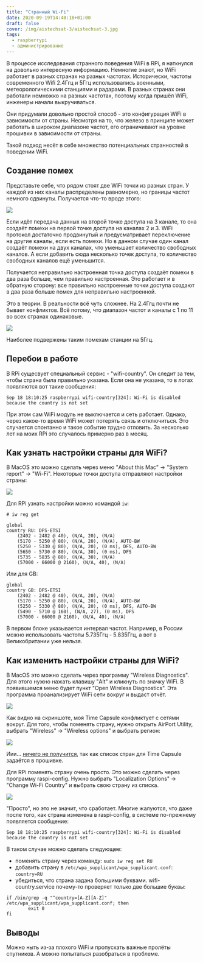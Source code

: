 ```yaml
---
title: "Странный Wi-Fi"
date: 2020-09-19T14:40:18+01:00
draft: false
cover: /img/aistechsat-3/aistechsat-3.jpg
tags:
  - raspberrypi
  - администрирование
---
```



В процессе исследования странного поведения WiFi в RPi, я наткнулся на довольно интересную информацию. Немногие знают, но WiFi работает в разных странах на разных частотах. Исторически, частоты современного Wifi 2.4Ггц и 5Ггц использовались военными, метеорологическими станциями и радарами. В разных странах они работали немножко на разных частотах, поэтому когда пришёл WiFi, инженеры начали выкручиваться. 

Они придумали довольно простой способ - это конфигурация WiFi в зависимости от страны. Несмотря на то, что железо в принципе может работать в широком диапазоне частот, его ограничивают на уровне прошивки в зависимости от страны.

Такой подход несёт в себе множество потенциальных странностей в поведении WiFi.

## Создание помех

Представьте себе, что рядом стоят две WiFi точки из разных стран. У каждой из них каналы распределены равномерно, но границы частот немного сдвинуты. Получается что-то вроде этого:

![](/img/wifi-country-codes/1.png)

Если идёт передача данных на второй точке доступа на 3 канале, то она создаёт помехи на первой точке доступа на каналах 2 и 3. WiFi протокол достаточно продвинутый и предусматривает переключение на другие каналы, если есть помехи. Но в данном случае один канал создаёт помехи на двух каналах, что уменьшает количество свободных каналов. А если добавить сюда несколько точек доступа, то количество свободных каналов ещё уменьшится.

Получается неправильно настроенная точка доступа создаёт помехи в два раза больше, чем правильно настроенная. Это работает и в обратную сторону: все правильно настроенные точки доступа создают в два раза больше помех для неправильно настроенной.

Это в теории. В реальности всё чуть сложнее. На 2.4Ггц почти не бывает конфликтов. Всё потому, что диапазон частот и каналы с 1 по 11 во всех странах одинаковые.  

![](/img/wifi-country-codes/2.png)

Наиболее подвержены таким помехам станции на 5Ггц.

## Перебои в работе

В RPi сущесвует специальный сервис - "wifi-country". Он следит за тем, чтобы страна была правильно указана. Если она не указана, то в логах появляются вот такие сообщения:

```
Sep 18 18:10:25 raspberrypi wifi-country[324]: Wi-Fi is disabled because the country is not set
```

При этом сам WiFi модуль не выключается и сеть работает. Однако, через какое-то время WiFi может потерять связь и отключиться. Это случается спонтанно и такое событие трудно отловить. За несколько лет на моих RPi это случалось примерно раз в месяц.

## Как узнать настройки страны для WiFi?

В MacOS это можно сделать через меню "About this Mac" -> "System report" -> "Wi-Fi". Некоторые точки доступа отправляют настройки страны:

![](/img/wifi-country-codes/3.png)

Для RPi узнать настройки можно командой ```iw```:

```
# iw reg get

global
country RU: DFS-ETSI
	(2402 - 2482 @ 40), (N/A, 20), (N/A)
	(5170 - 5250 @ 80), (N/A, 20), (N/A), AUTO-BW
	(5250 - 5330 @ 80), (N/A, 20), (0 ms), DFS, AUTO-BW
	(5650 - 5730 @ 80), (N/A, 30), (0 ms), DFS
	(5735 - 5835 @ 80), (N/A, 30), (N/A)
	(57000 - 66000 @ 2160), (N/A, 40), (N/A)
```

Или для GB:

```
global
country GB: DFS-ETSI
	(2402 - 2482 @ 40), (N/A, 20), (N/A)
	(5170 - 5250 @ 80), (N/A, 20), (N/A), AUTO-BW
	(5250 - 5330 @ 80), (N/A, 20), (0 ms), DFS, AUTO-BW
	(5490 - 5710 @ 160), (N/A, 27), (0 ms), DFS
	(57000 - 66000 @ 2160), (N/A, 40), (N/A)
```

В первом блоке указывается интервал частот. Например, в России можно использовать частоты 5.735Ггц - 5.835Ггц, а вот в Великобритании уже нельзя.

## Как изменить настройки страны для WiFi?

В MacOS это можно сделать через программу "Wireless Diagnostics". Для этого нужно нажать клавишу "Alt" и кликнуть по значку WiFi. В появившемся меню будет пункт "Open Wireless Diagnostics". Эта программа проанализирует WiFi сети вокруг и выдаст отчёт.

![](/img/wifi-country-codes/4.png)

Как видно на скриншоте, моя Time Capsule конфликтует с сетями вокруг. Для того, чтобы поменять страну, нужно открыть AirPort Utility, выбрать "Wireless" -> "Wireless options" и выбрать регион:

![](/img/wifi-country-codes/5.png)

Иии... [ничего не получится](https://discussions.apple.com/thread/6500525), так как список стран для Time Capsule задаётся в прошивке.

Для RPi поменять страну очень просто. Это можно сделать через программу raspi-config. Нужно выбрать "Localization Options" -> "Change Wi-Fi Country" и выбрать свою страну из списка.

![](/img/wifi-country-codes/6.png)

"Просто", но это не значит, что сработает. Многие жалуются, что даже после того, как страна изменена в raspi-config, в системе по-прежнему появляется сообщение:

```
Sep 18 18:10:25 raspberrypi wifi-country[324]: Wi-Fi is disabled because the country is not set
```

В таком случае можно сделать следующее:

 * поменять страну через команду: ```sudo iw reg set RU```
 * добавить страну в ```/etc/wpa_supplicant/wpa_supplicant.conf```: ```country=RU```
 * убедиться, что страна задана большими буквами. wifi-country.service почему-то проверяет только две большие буквы:
 
```
if /bin/grep -q "^country=[A-Z][A-Z]" /etc/wpa_supplicant/wpa_supplicant.conf; then
        exit 0
fi
```

## Выводы

Можно ныть из-за плохого WiFi и пропускать важные пролёты спутников. А можно попытаться разобраться в проблеме.